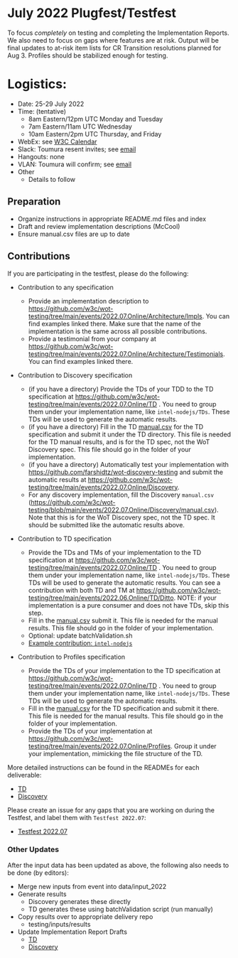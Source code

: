 # July 2022 Plugfest/Testfest
To focus *completely* on testing and completing the Implementation Reports.
We also need to focus on gaps where features are at risk.
Output will be final updates to at-risk item lists for CR Transition resolutions planned for Aug 3.
Profiles should be stabilized enough for testing.

# Logistics:
* Date: 25-29 July 2022
* Time: (tentative)
   - 8am Eastern/12pm UTC Monday and Tuesday
   - 7am Eastern/11am UTC Wednesday
   - 10am Eastern/2pm UTC Thursday, and Friday
* WebEx: see [W3C Calendar](https://www.w3.org/groups/wg/wot/calendar)
* Slack: Toumura resent invites; see [email](https://lists.w3.org/Archives/Member/member-wot-ig/2022May/0009.html)
* Hangouts: none
* VLAN: Toumura will confirm; see [email](https://lists.w3.org/Archives/Member/member-wot-ig/2022May/0009.html)
* Other
   - Details to follow

## Preparation
- Organize instructions in appropriate README.md files and index 
- Draft and review implementation descriptions (McCool)
- Ensure manual.csv files are up to date 

## Contributions

If you are participating in the testfest, please do the following:
- Contribution to any specification
  - Provide an implementation description to https://github.com/w3c/wot-testing/tree/main/events/2022.07.Online/Architecture/Impls. You can find examples linked there. Make sure that the name of the implementation is the same across all possible contributions.
  - Provide a testimonial from your company at https://github.com/w3c/wot-testing/tree/main/events/2022.07.Online/Architecture/Testimonials. You can find examples linked there.

- Contribution to Discovery specification
  - (if you have a directory) Provide the TDs of your TDD to the TD specification at https://github.com/w3c/wot-testing/tree/main/events/2022.07.Online/TD . You need to group them under your implementation name, like `intel-nodejs/TDs`. These TDs will be used to generate the automatic results.
  - (if you have a directory) Fill in the TD [manual.csv](https://github.com/w3c/wot-testing/blob/main/events/2022.07.Online/TD/manual.csv) for the TD specification and submit it under the TD directory. This file is needed for the TD manual results, and is for the TD spec, not the WoT Discovery spec. This file should go in the folder of your implementation.
  - (if you have a directory) Automatically test your implementation with https://github.com/farshidtz/wot-discovery-testing and submit the automatic results at https://github.com/w3c/wot-testing/tree/main/events/2022.07.Online/Discovery. 
  - For any discovery implementation, fill the Discovery `manual.csv` (https://github.com/w3c/wot-testing/blob/main/events/2022.07.Online/Discovery/manual.csv). Note that this is for the WoT Discovery spec, not the TD spec.  It should be submitted like the automatic results above.

- Contribution to TD specification
  - Provide the TDs and TMs of your implementation to the TD specification at https://github.com/w3c/wot-testing/tree/main/events/2022.07.Online/TD . You need to group them under your implementation name, like `intel-nodejs/TDs`. These TDs will be used to generate the automatic results. You can see a contribution with both TD and TM at https://github.com/w3c/wot-testing/tree/main/events/2022.06.Online/TD/Ditto.  NOTE: if your implementation is a pure consumer and does not have TDs, skip this step.
  - Fill in the [manual.csv](https://github.com/w3c/wot-testing/blob/main/events/2022.07.Online/TD/manual.csv) submit it. This file is needed for the manual results. This file should go in the folder of your implementation.
  - Optional: update batchValidation.sh
  - [Example contribution: `intel-nodejs`](https://github.com/w3c/wot-testing/pull/312)

- Contribution to Profiles specification
  - Provide the TDs of your implementation to the TD specification at https://github.com/w3c/wot-testing/tree/main/events/2022.07.Online/TD . You need to group them under your implementation name, like `intel-nodejs/TDs`. These TDs will be used to generate the automatic results.
  - Fill in the [manual.csv](https://github.com/w3c/wot-testing/blob/main/events/2022.07.Online/TD/manual.csv) for the TD specification and submit it there. This file is needed for the manual results. This file should go in the folder of your implementation.
  - Provide the TDs of your implementation at https://github.com/w3c/wot-testing/tree/main/events/2022.07.Online/Profiles. Group it under your implementation, mimicking the file structure of the TD.

More detailed instructions can be found in the READMEs for each deliverable:
- [TD](TD/README.md)
- [Discovery](Discovery/README.md)

Please create an issue for any gaps that you are working on during the Testfest, and label them with `Testfest 2022.07`:
- [Testfest 2022.07](https://github.com/w3c/wot-testing/labels/Testfest%202022.07)

### Other Updates 
After the input data has been updated as above, the following also needs to be done (by editors):

- Merge new inputs from event into data/input_2022
- Generate results
    - Discovery generates these directly
    - TD generates these using batchValidation script (run manually)
- Copy results over to appropriate delivery repo
    - testing/inputs/results
- Update Implementation Report Drafts
    - [TD](https://github.com/w3c/wot-thing-description/pull/1522)
    - [Discovery](https://github.com/w3c/wot-discovery/pull/331)





